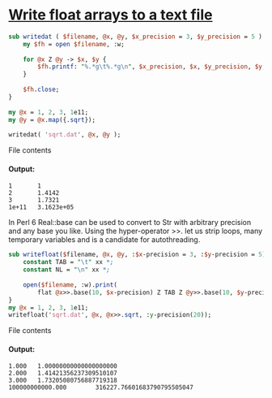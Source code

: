 [1]: http://rosettacode.org/wiki/Write_float_arrays_to_a_text_file

# [Write float arrays to a text file][1]

```perl
sub writedat ( $filename, @x, @y, $x_precision = 3, $y_precision = 5 ) {
    my $fh = open $filename, :w;
 
    for @x Z @y -> $x, $y {
        $fh.printf: "%.*g\t%.*g\n", $x_precision, $x, $y_precision, $y;
    }
 
    $fh.close;
}
 
my @x = 1, 2, 3, 1e11;
my @y = @x.map({.sqrt});
 
writedat( 'sqrt.dat', @x, @y );
```


File contents


#### Output:
```
1       1
2       1.4142
3       1.7321
1e+11   3.1623e+05
```


In Perl 6 Real::base can be used to convert to Str with arbitrary precision and any base you like. Using the hyper-operator &gt;&gt;. let us strip loops, many temporary variables and is a candidate for autothreading.

```perl
sub writefloat($filename, @x, @y, :$x-precision = 3, :$y-precision = 5) {
    constant TAB = "\t" xx *;
    constant NL = "\n" xx *;
 
    open($filename, :w).print(
        flat @x>>.base(10, $x-precision) Z TAB Z @y>>.base(10, $y-precision) Z NL);
}
my @x = 1, 2, 3, 1e11;
writefloat('sqrt.dat', @x, @x>>.sqrt, :y-precision(20));
```


File contents


#### Output:
```
1.000   1.00000000000000000000
2.000   1.41421356237309510107
3.000   1.73205080756887719318
100000000000.000        316227.76601683790795505047
```